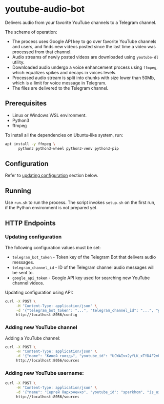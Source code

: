 youtube-audio-bot
==================

Delivers audio from your favorite YouTube channels to a Telegram channel.

The scheme of operation:

 * The process uses Google API key to go over favorite YouTube channels and users,
   and finds new videos posted since the last time a video was processed from that channel.
 * Audio streams of newly posted videos are downloaded using `youtube-dl` utility.
 * Downloaded audio undergo a voice enhancement process using `ffmpeg`, which equalizes spikes and decays in voices levels.
 * Processed audio stream is split into chunks with size lower than 50Mb, which is a limit for voice message in Telegram.
 * The files are delivered to the Telegram channel.


## Prerequisites

 * Linux or Windows WSL environment.
 * Python3
 * ffmpeg

To install all the dependencies on Ubuntu-like system, run:

```bash
apt install -y ffmpeg \
      python3 python3-wheel python3-venv python3-pip
```

## Configuration

Refer to [updating configuration](#updating-configuration) section below.

## Running

Use `run.sh` to run the process.
The script invokes `setup.sh` on the first run, if the Python environment is not prepared yet.

## HTTP Endpoints

### Updating configuration

The following configuration values must be set:

 * `telegram_bot_token` - Token key of the Telegram Bot that delivers audio messages.
 * `telegram_channel_id` - ID of the Telegram channel audio messages will be sent to.
 * `google_api_token` - Google API key used for searching new YouTube channel videos.

Updating configuration using API:

```bash
curl -X POST \
     -H "Content-Type: application/json" \
     -d '{"telegram_bot_token": "...", "telegram_channel_id": "...", "google_api_token": "..."}' \
     http://localhost:8056/config
```

### Adding new YouTube channel

Adding a YouTube channel:

```bash
curl -X POST \
     -H "Content-Type: application/json" \
     -d '{"name": "Живой гвоздь", "youtube_id": "UCWAIvx2yYLK_xTYD4F2mUNw", "is_username": false}' \
     http://localhost:8056/sources
```

### Adding new YouTube username:

```bash
curl -X POST \
     -H "Content-Type: application/json" \
     -d '{"name": "Сергей Пархоменко", "youtube_id": "sparkhom", "is_username": true}' \
     http://localhost:8056/sources
```
